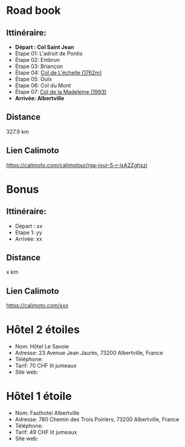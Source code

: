 # Road book

## Ittinéraire:
- **Départ : Col Saint Jean**
- Étape 01: L'adroit de Pontis
- Étape 02: Embrun
- Étape 03: Briançon
- Étape 04: [Col de L'échelle (1762m)](https://www.routedesgrandesalpes.com/grands-cols/col-de-l-echelle)
- Étape 05: Oulx
- Étape 06: Col du Mont
- Étape 07: [Col de la Madeleine (1993)](https://www.routedesgrandesalpes.com/grands-cols/col-de-la-madeleine)
- **Arrivée: Albertville**

## Distance
327.9 km

## Lien Calimoto
https://calimoto.com/calimotour/rga-jour-5-r-isA2Zghszi

# Bonus
## Ittinéraire:

- Départ : xx
- Etape 1: yy
- Arrivée: xx

## Distance
x km

## Lien Calimoto
https://calimoto.com/xxx

# Hôtel 2 étoiles
- Nom: Hôtel Le Savoie
- Adresse: 23 Avenue Jean Jaurès, 73200 Albertville, France
- Téléphone:
- Tarif: 70 CHF lit jumeaux
- Site web:

# Hôtel 1 étoile
- Nom: Fasthotel Albertville
- Adresse: 780 Chemin des Trois Poiriers, 73200 Albertville, France 
- Téléphone:
- Tarif: 49 CHF lit jumeaux
- Site web:
